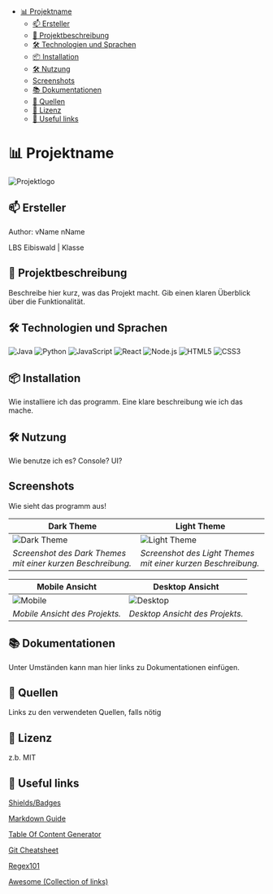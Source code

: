 - [📊 Projektname](#-projektname)
    * [📫 Ersteller <!-- Optional -->](#-ersteller)
    * [🚀 Projektbeschreibung](#-projektbeschreibung)
    * [🛠 Technologien und Sprachen](#-technologien-und-sprachen)
    * [📦 Installation](#-installation)
    * [🛠️ Nutzung](#-nutzung)
    * [Screenshots](#screenshots)
    * [📚 Dokumentationen](#-dokumentationen)
    * [🔗 Quellen](#-quellen)
    * [📄 Lizenz](#-lizenz)
    * [🔗 Useful links](#-useful-links)

# 📊 Projektname

<!-- Ein kurzes Logo oder Banner -->
![Projektlogo](https://via.placeholder.com/800x200?text=Projekt+Logo) <!-- Optional -->

## 📫 Ersteller

Author: vName nName

LBS Eibiswald | Klasse

## 🚀 Projektbeschreibung

Beschreibe hier kurz, was das Projekt macht. Gib einen klaren Überblick über die Funktionalität.

## 🛠 Technologien und Sprachen

![Java](https://img.shields.io/badge/Java-ED8B00?style=for-the-badge&logo=java&logoColor=white)
![Python](https://img.shields.io/badge/Python-3776AB?style=for-the-badge&logo=python&logoColor=white)
![JavaScript](https://img.shields.io/badge/JavaScript-F7DF1E?style=for-the-badge&logo=javascript&logoColor=black)
![React](https://img.shields.io/badge/React-61DAFB?style=for-the-badge&logo=react&logoColor=black)
![Node.js](https://img.shields.io/badge/Node.js-339933?style=for-the-badge&logo=nodedotjs&logoColor=white)
![HTML5](https://img.shields.io/badge/HTML5-E34F26?style=for-the-badge&logo=html5&logoColor=white)
![CSS3](https://img.shields.io/badge/CSS3-1572B6?style=for-the-badge&logo=css3&logoColor=white)

## 📦 Installation

Wie installiere ich das programm. Eine klare beschreibung wie ich das mache.

## 🛠️ Nutzung

Wie benutze ich es? Console? UI?

## Screenshots

Wie sieht das programm aus!

| Dark Theme                                           | Light Theme                                          |
|------------------------------------------------------|------------------------------------------------------|
| ![Dark Theme](https://via.placeholder.com/400x200?text=Dark+Theme) | ![Light Theme](https://via.placeholder.com/400x200?text=Light+Theme) |
| *Screenshot des Dark Themes mit einer kurzen Beschreibung.* | *Screenshot des Light Themes mit einer kurzen Beschreibung.* |

| Mobile Ansicht                                       | Desktop Ansicht                                      |
|------------------------------------------------------|------------------------------------------------------|
| ![Mobile](https://via.placeholder.com/400x200?text=Mobile+View) | ![Desktop](https://via.placeholder.com/400x200?text=Desktop+View) |
| *Mobile Ansicht des Projekts.*                       | *Desktop Ansicht des Projekts.*                      |

## 📚 Dokumentationen

Unter Umständen kann man hier links zu Dokumentationen einfügen.

## 🔗 Quellen

Links zu den verwendeten Quellen, falls nötig

## 📄 Lizenz
z.b. MIT

## 🔗 Useful links

[Shields/Badges](https://shields.io/)

[Markdown Guide](https://www.markdownguide.org/)

[Table Of Content Generator](https://derlin.github.io/bitdowntoc/)

[Git Cheatsheet](https://education.github.com/git-cheat-sheet-education.pdf)

[Regex101](https://regex101.com/)

[Awesome (Collection of links)](https://github.com/sindresorhus/awesome)
